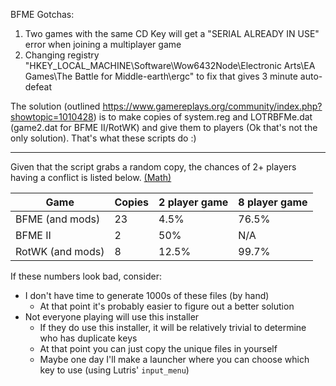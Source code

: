 BFME Gotchas:
   1. Two games with the same CD Key will get a "SERIAL ALREADY IN USE" error when joining a multiplayer game
   2. Changing registry "HKEY_LOCAL_MACHINE\Software\Wow6432Node\Electronic Arts\EA Games\The Battle for Middle-earth\ergc" to fix that gives 3 minute auto-defeat

The solution (outlined https://www.gamereplays.org/community/index.php?showtopic=1010428) is to make copies of system.reg and LOTRBFMe.dat (game2.dat for BFME II/RotWK) and give them to players (Ok that's not the only solution). That's what these scripts do :)

*****

Given that the script grabs a random copy, the chances of 2+ players having a conflict is listed below. [(Math)](https://www.desmos.com/calculator/j1eo34cgon)

|             Game | Copies | 2 player game | 8 player game |
| ---------------- | ------ | ------------- | ------------- |
| BFME (and mods)  |     23 |          4.5% |         76.5% |
| BFME II          |      2 |           50% |           N/A |
| RotWK (and mods) |      8 |         12.5% |         99.7% |

If these numbers look bad, consider:
* I don't have time to generate 1000s of these files (by hand)
  * At that point it's probably easier to figure out a better solution
* Not everyone playing will use this installer
  * If they do use this installer, it will be relatively trivial to determine who has duplicate keys
  * At that point you can just copy the unique files in yourself
  * Maybe one day I'll make a launcher where you can choose which key to use (using Lutris' `input_menu`)
